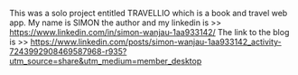 This was a solo project entitled TRAVELLIO which is a book and travel web app.
My name is SIMON the author and my linkedin is >> https://www.linkedin.com/in/simon-wanjau-1aa933142/
                                The link to the blog is >> https://www.linkedin.com/posts/simon-wanjau-1aa933142_activity-7243992908469587968-r935?utm_source=share&utm_medium=member_desktop
